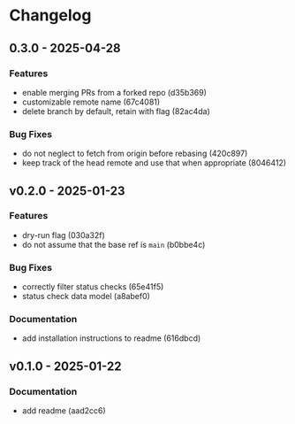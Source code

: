 # Changelog

## 0.3.0 - 2025-04-28

### Features

- enable merging PRs from a forked repo (d35b369)
- customizable remote name (67c4081)
- delete branch by default, retain with flag (82ac4da)

### Bug Fixes

- do not neglect to fetch from origin before rebasing (420c897)
- keep track of the head remote and use that when appropriate (8046412)


## v0.2.0 - 2025-01-23

### Features

- dry-run flag (030a32f)
- do not assume that the base ref is `main` (b0bbe4c)

### Bug Fixes

- correctly filter status checks (65e41f5)
- status check data model (a8abef0)

### Documentation

- add installation instructions to readme (616dbcd)


## v0.1.0 - 2025-01-22

### Documentation

- add readme (aad2cc6)


